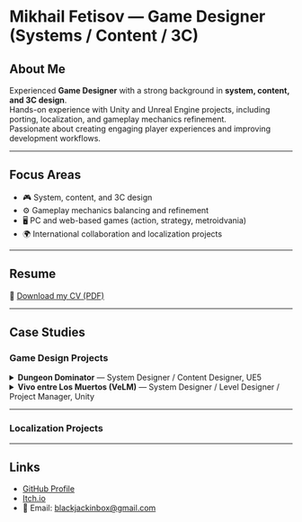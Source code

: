 # Mikhail Fetisov — Game Designer (Systems / Content / 3C)

<!--
This repository hosts my personal resume and portfolio site, available at:  
👉 [https://blackjackinbox.github.io](https://blackjackinbox.github.io)
-->

## About Me
Experienced **Game Designer** with a strong background in **system, content, and 3C design**.  
Hands-on experience with Unity and Unreal Engine projects, including porting, localization, and gameplay mechanics refinement.  
Passionate about creating engaging player experiences and improving development workflows.  

---

## Focus Areas
- 🎮 System, content, and 3C design  
- ⚙️ Gameplay mechanics balancing and refinement  
- 🖥️ PC and web-based games (action, strategy, metroidvania)  
- 🌍 International collaboration and localization projects  

---

## Resume
📄 [Download my CV (PDF)](CV_Mikhail_Fetisov.pdf)

---

## Case Studies

### Game Design Projects

<details>
  <summary><strong>Dungeon Dominator</strong> — System Designer / Content Designer, UE5</summary>

  <h4>About the Project:</h4>
  <p>
    A fantasy <strong>Dungeon management</strong> game developed in Unreal Engine 5 for PC.<br>
    Designed from a side-view, "ant-farm" perspective, focusing on base-building, exploration, and tactical encounters.<br>
    Currently in active production, developed by a small core team.
  </p>

  <h4>Role and Responsibilities:</h4>
  <ul>
    <li>System design: core player interaction, meta-progression, economy, and event logic</li>
    <li>Structured and maintained game design documentation</li>
    <li>Created balance sheets and coordinated integration between content and UI</li>
  </ul>

  <h4>Results:</h4>
  <ul>
    <li>Created clear, consistent documentation for complex gameplay systems and content features</li>
    <li>Improved overall design clarity and team communication</li>
  </ul>

  <h4>Project Materials</h4>
  <p>
    Publicly available gameplay footage and visual materials — including results of my design work — can be found on the official Telegram channel:<br>
    <a href="https://t.me/ShelterDungeongame" target="_blank">https://t.me/ShelterDungeongame</a>
  </p>

</details>

<details>
  <summary><strong>Vivo entre Los Muertos (VeLM)</strong> — System Designer / Level Designer / Project Manager, Unity</summary>

  <h4>About the Project</h4>
  <p>
    A side-scrolling <strong>metroidvania</strong> inspired by <em>Pitfall</em>, <em>Ori</em>, and <em>Hollow Knight</em>, set in a <strong>Mesoamerican-inspired world</strong>.<br>
    Developed in Unity as a passion project without external funding.<br>
    The design included seven planned biomes, multiple boss encounters, and an emphasis on exploration and environmental storytelling.
  </p>

  <h4>Role and Responsibilities</h4>
  <ul>
    <li><strong>System Design:</strong> designed progression systems, player abilities, combat and resource mechanics</li>
    <li><strong>Level Design:</strong> created side-scrolling maps and gameplay flow for exploration and combat areas</li>
    <li><strong>Project Management:</strong> coordinated a small distributed team of artists and programmers, maintained development roadmap, feature priorities, and production milestones</li>
  </ul>

  <h4>Results</h4>
  <ul>
    <li>Completed a nearly finished <strong>vertical slice prototype</strong> showcasing core gameplay</li>
    <li>Fully developed and content-complete biome <strong>“House of Fire”</strong> with unique mechanics and visual identity</li>
  </ul>

<h4>Project Materials</h4>
<p>Screenshots and gameplay videos from the prototype:</p>

<p>
  <a href="images/photo_2023-06-26_15-11-11.jpg" target="_blank">
    <img src="images/photo_2023-06-26_15-11-11.jpg" alt="Vivo entre Los Muertos — Screenshot 1" width="360">
  </a>
  <a href="images/photo_2024-03-14_19-17-08.jpg" target="_blank">
    <img src="images/photo_2024-03-14_19-17-08.jpg" alt="Vivo entre Los Muertos — Screenshot 2" width="360">
  </a>
  <a href="images/photo_2024-08-11_20-02-43.jpg" target="_blank">
    <img src="images/photo_2024-08-11_20-02-43.jpg" alt="Vivo entre Los Muertos — Screenshot 3" width="360">
  </a>
</p>

<p>
  <iframe width="560" height="315" src="https://www.youtube.com/watch?v=l5HTd_IAmmI" title="Vivo entre Los Muertos — Teaser" frameborder="0" allowfullscreen></iframe>
</p>

<p>
  <iframe width="560" height="315" src="https://www.youtube.com/watch?v=jOMC-22at2g" title="Vivo entre Los Muertos — Art" frameborder="0" allowfullscreen></iframe>
</p>

<p>
  <iframe width="560" height="315" src="https://www.youtube.com/watch?v=caZvm6MS2JQ" title="Vivo entre Los Muertos — Movement" frameborder="0" allowfullscreen></iframe>
</p>

<p>
  <iframe width="560" height="315" src="https://www.youtube.com/watch?v=L2x1uiXZY7k" title="Vivo entre Los Muertos — Puzzle Gameplay" frameborder="0" allowfullscreen></iframe>
</p>

</details>

---

### Localization Projects



---

## Links
- [GitHub Profile](https://github.com/BlackJackinBox)  
- [Itch.io](https://blackjackinbox.itch.io)
- 📧 Email: blackjackinbox@gmail.com
